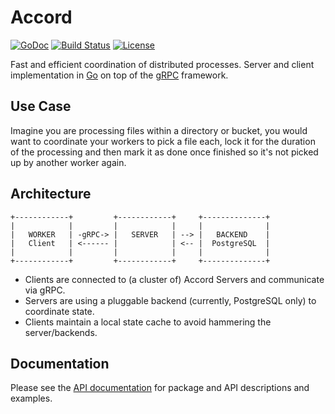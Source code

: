 # Accord

[![GoDoc](https://godoc.org/github.com/bsm/accord?status.svg)](https://godoc.org/github.com/bsm/accord)
[![Build Status](https://travis-ci.org/bsm/accord.svg)](https://travis-ci.org/bsm/accord)
[![License](https://img.shields.io/badge/License-Apache%202.0-blue.svg)](https://opensource.org/licenses/Apache-2.0)

Fast and efficient coordination of distributed processes.
Server and client implementation in [Go](https://golang.org/) on top of the [gRPC](https://grpc.io/) framework.

## Use Case

Imagine you are processing files within a directory or bucket, you would want to coordinate your workers
to pick a file each, lock it for the duration of the processing and then mark it as done once finished so
it's not picked up by another worker again.

## Architecture

    +------------+         +------------+     +--------------+
    |            |         |            |     |              |
    |   WORKER   | -gRPC-> |   SERVER   | --> |   BACKEND    |
    |   Client   | <------ |            | <-- |  PostgreSQL  |
    |            |         |            |     |              |
    +------------+         +------------+     +--------------+

* Clients are connected to (a cluster of) Accord Servers and communicate via gRPC.
* Servers are using a pluggable backend (currently, PostgreSQL only) to coordinate state.
* Clients maintain a local state cache to avoid hammering the server/backends.

## Documentation

Please see the [API documentation](https://godoc.org/github.com/bsm/accord) for
package and API descriptions and examples.
